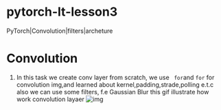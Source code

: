 # pytorch-lt-lesson3
PyTorch|Convolution|filters|archeture
# Convolution
1. In this task we create conv layer from scratch, we use ` for`and `for` for convolution img,and learned about kernel,padding,strade,polling e.t.c
also we can use some filters, f.e Gaussian Blur 
this gif illustrate how work convolution layaer
![img](https://neurohive.io/wp-content/uploads/2018/07/convolutional-neural-network.gif)
